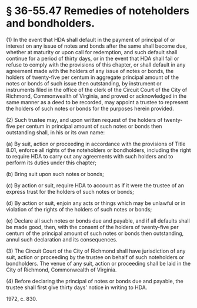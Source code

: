 # § 36-55.47 Remedies of noteholders and bondholders.

<p>(1) In the event that HDA shall default in the payment of principal of or interest on any issue of notes and bonds after the same shall become due, whether at maturity or upon call for redemption, and such default shall continue for a period of thirty days, or in the event that HDA shall fail or refuse to comply with the provisions of this chapter, or shall default in any agreement made with the holders of any issue of notes or bonds, the holders of twenty-five per centum in aggregate principal amount of the notes or bonds of such issue then outstanding, by instrument or instruments filed in the office of the clerk of the Circuit Court of the City of Richmond, Commonwealth of Virginia, and proved or acknowledged in the same manner as a deed to be recorded, may appoint a trustee to represent the holders of such notes or bonds for the purposes herein provided.</p><p>(2) Such trustee may, and upon written request of the holders of twenty-five per centum in principal amount of such notes or bonds then outstanding shall, in his or its own name:</p><p>(a) By suit, action or proceeding in accordance with the provisions of Title 8.01, enforce all rights of the noteholders or bondholders, including the right to require HDA to carry out any agreements with such holders and to perform its duties under this chapter;</p><p>(b) Bring suit upon such notes or bonds;</p><p>(c) By action or suit, require HDA to account as if it were the trustee of an express trust for the holders of such notes or bonds;</p><p>(d) By action or suit, enjoin any acts or things which may be unlawful or in violation of the rights of the holders of such notes or bonds;</p><p>(e) Declare all such notes or bonds due and payable, and if all defaults shall be made good, then, with the consent of the holders of twenty-five per centum of the principal amount of such notes or bonds then outstanding, annul such declaration and its consequences.</p><p>(3) The Circuit Court of the City of Richmond shall have jurisdiction of any suit, action or proceeding by the trustee on behalf of such noteholders or bondholders. The venue of any suit, action or proceeding shall be laid in the City of Richmond, Commonwealth of Virginia.</p><p>(4) Before declaring the principal of notes or bonds due and payable, the trustee shall first give thirty days' notice in writing to HDA.</p><p>1972, c. 830.</p>